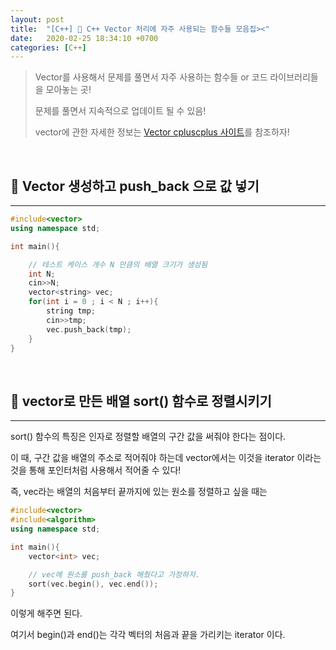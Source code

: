 ```yaml
---
layout: post
title:  "[C++] 💁 C++ Vector 처리에 자주 사용되는 함수들 모음집><"
date:   2020-02-25 18:34:10 +0700
categories: [C++]
---
```


> Vector를 사용해서 문제를 풀면서 자주 사용하는 함수들 or 코드 라이브러리들을 모아놓는 곳!
>
> 문제를 풀면서 지속적으로 업데이트 될 수 있음!
>
> vector에 관한 자세한 정보는 [Vector cpluscplus 사이트](http://www.cplusplus.com/reference/vector/vector/)를 참조하자!

<br>

## 💁 Vector 생성하고 push_back 으로 값 넣기
---

~~~c++
#include<vector>
using namespace std;

int main(){

	// 테스트 케이스 개수 N 만큼의 배열 크기가 생성됨
	int N;
	cin>>N;
	vector<string> vec;
	for(int i = 0 ; i < N ; i++){
		string tmp;
		cin>>tmp;
		vec.push_back(tmp);
	}
} 
~~~

<br>

## 💁 vector로 만든 배열 sort() 함수로 정렬시키기
---

sort() 함수의 특징은 인자로 정렬할 배열의 구간 값을 써줘야 한다는 점이다.

이 때, 구간 값을 배열의 주소로 적어줘야 하는데 vector에서는 이것을 iterator 이라는 것을 통해 포인터처럼 사용해서 적어줄 수 있다!

즉, vec라는 배열의 처음부터 끝까지에 있는 원소를 정렬하고 싶을 때는

~~~c++
#include<vector>
#include<algorithm>
using namespace std;

int main(){
	vector<int> vec;

	// vec에 원소를 push_back 해줬다고 가정하자.
	sort(vec.begin(), vec.end());
}
~~~

이렇게 해주면 된다.

여기서 begin()과 end()는 각각 벡터의 처음과 끝을 가리키는 iterator 이다.

<br>
